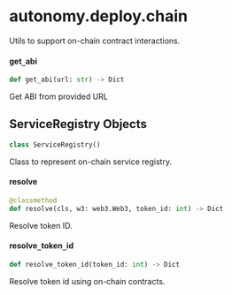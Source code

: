 <a id="autonomy.deploy.chain"></a>

# autonomy.deploy.chain

Utils to support on-chain contract interactions.

<a id="autonomy.deploy.chain.get_abi"></a>

#### get`_`abi

```python
def get_abi(url: str) -> Dict
```

Get ABI from provided URL

<a id="autonomy.deploy.chain.ServiceRegistry"></a>

## ServiceRegistry Objects

```python
class ServiceRegistry()
```

Class to represent on-chain service registry.

<a id="autonomy.deploy.chain.ServiceRegistry.resolve"></a>

#### resolve

```python
@classmethod
def resolve(cls, w3: web3.Web3, token_id: int) -> Dict
```

Resolve token ID.

<a id="autonomy.deploy.chain.resolve_token_id"></a>

#### resolve`_`token`_`id

```python
def resolve_token_id(token_id: int) -> Dict
```

Resolve token id using on-chain contracts.

